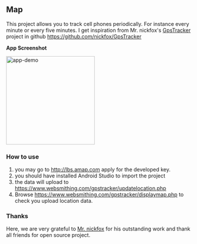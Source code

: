 ## Map
This project allows you to track cell phones periodically. For instance every minute or every five minutes.
I get inspiration from Mr. nickfox's [GpsTracker](https://github.com/nickfox/GpsTracker) project in github https://github.com/nickfox/GpsTracker

**App Screenshot**

<img src="http://static.mindcont.com/blog/images/coding/android/app-demo.jpg" width = "240" alt="app-demo" align=center />


### How to use

1. you may go to http://lbs.amap.com apply for the developed key.
2. you should have installed Android Studio to import the project
3. the data will upload to https://www.websmithing.com/gpstracker/updatelocation.php
4. Browse https://www.websmithing.com/gpstracker/displaymap.php to check you upload location data.

### Thanks

Here, we are very grateful to [Mr. nickfox](https://github.com/nickfox) for his outstanding work and thank all friends for open source project.
